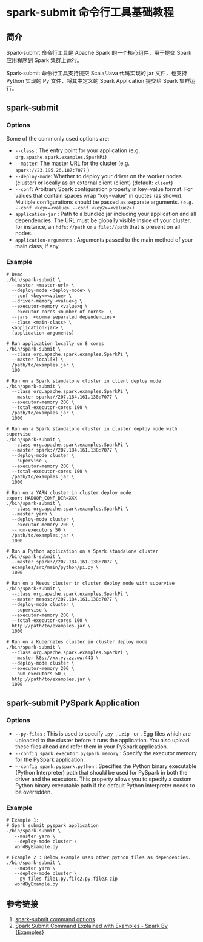 # spark-submit 命令行工具基础教程

## 简介

Spark-submit 命令行工具是 Apache Spark 的一个核心组件，用于提交 Spark 应用程序到 Spark 集群上运行。

Spark-submit 命令行工具支持提交 Scala/Java 代码实现的 jar 文件，也支持 Python 实现的 Py 文件，将其中定义的 Spark Application 提交给 Spark 集群运行。

## spark-submit

### Options

Some of the commonly used options are:
- `--class` : The entry point for your application (e.g. `org.apache.spark.examples.SparkPi`)
- `--master`: The master URL for the cluster (e.g. `spark://23.195.26.187:7077` )  
- `--deploy-mode`: Whether to deploy your driver on the worker nodes (cluster) or locally as an external client (client) (default: `client`)
- `--conf`: Arbitrary Spark configuration property in key=value format. For values that contain spaces wrap “key=value” in quotes (as shown). Multiple configurations should be passed as separate arguments. `(e.g. --conf <key>=<value> --conf <key2>=<value2>)`
- `application-jar` : Path to a bundled jar including your application and all dependencies. The URL must be globally visible inside of your cluster, for instance, an `hdfs://path` or a `file://path` that is present on all nodes.
- `application-arguments` : Arguments passed to the main method of your main class, if any

### Example

```shell
# Demo
./bin/spark-submit \
  --master <master-url> \
  --deploy-mode <deploy-mode> \
  --conf <key<=<value> \
  --driver-memory <value>g \
  --executor-memory <value>g \
  --executor-cores <number of cores>  \
  --jars  <comma separated dependencies>
  --class <main-class> \
  <application-jar> \
  [application-arguments]

# Run application locally on 8 cores
./bin/spark-submit \
  --class org.apache.spark.examples.SparkPi \
  --master local[8] \
  /path/to/examples.jar \
  100

# Run on a Spark standalone cluster in client deploy mode
./bin/spark-submit \
  --class org.apache.spark.examples.SparkPi \
  --master spark://207.184.161.138:7077 \
  --executor-memory 20G \
  --total-executor-cores 100 \
  /path/to/examples.jar \
  1000

# Run on a Spark standalone cluster in cluster deploy mode with supervise
./bin/spark-submit \
  --class org.apache.spark.examples.SparkPi \
  --master spark://207.184.161.138:7077 \
  --deploy-mode cluster \
  --supervise \
  --executor-memory 20G \
  --total-executor-cores 100 \
  /path/to/examples.jar \
  1000

# Run on a YARN cluster in cluster deploy mode
export HADOOP_CONF_DIR=XXX
./bin/spark-submit \
  --class org.apache.spark.examples.SparkPi \
  --master yarn \
  --deploy-mode cluster \
  --executor-memory 20G \
  --num-executors 50 \
  /path/to/examples.jar \
  1000

# Run a Python application on a Spark standalone cluster
./bin/spark-submit \
  --master spark://207.184.161.138:7077 \
  examples/src/main/python/pi.py \
  1000

# Run on a Mesos cluster in cluster deploy mode with supervise
./bin/spark-submit \
  --class org.apache.spark.examples.SparkPi \
  --master mesos://207.184.161.138:7077 \
  --deploy-mode cluster \
  --supervise \
  --executor-memory 20G \
  --total-executor-cores 100 \
  http://path/to/examples.jar \
  1000

# Run on a Kubernetes cluster in cluster deploy mode
./bin/spark-submit \
  --class org.apache.spark.examples.SparkPi \
  --master k8s://xx.yy.zz.ww:443 \
  --deploy-mode cluster \
  --executor-memory 20G \
  --num-executors 50 \
  http://path/to/examples.jar \
  1000
```


## spark-submit PySpark Application

### Options

- `--py-files` : This is used to specify `.py `, `.zip ` or . Egg files which are uploaded to the cluster before it runs the application. You also upload these files ahead and refer them in your PySpark application.
- `--config spark.executor.pyspark.memory` : Specify the executor memory for the PySpark application.
- `–-config spark.pyspark.python` : Specifies the Python binary executable (Python Interpreter) path that should be used for PySpark in both the driver and the executors. This property allows you to specify a custom Python binary executable path if the default Python interpreter needs to be overridden.

### Example

```shell
# Example 1:
# Spark submit pyspark application
./bin/spark-submit \
   --master yarn \
   --deploy-mode cluster \
   wordByExample.py

# Example 2 : Below example uses other python files as dependencies.
./bin/spark-submit \
   --master yarn \
   --deploy-mode cluster \
   --py-files file1.py,file2.py,file3.zip
   wordByExample.py
```

## 参考链接

1. [spark-submit command options](https://docs.cloudera.com/runtime/7.2.18/running-spark-applications/topics/spark-submit-options.html)
2. [Spark Submit Command Explained with Examples - Spark By {Examples}](https://sparkbyexamples.com/spark/spark-submit-command/)
